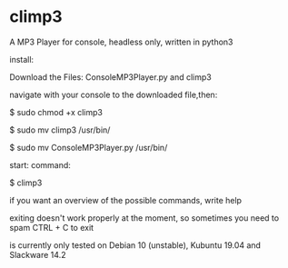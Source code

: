 # climp3
A MP3 Player for console, headless only, written in python3



install:

  Download the Files: ConsoleMP3Player.py and climp3
  
  navigate with your console to the downloaded file,then:
  
   $ sudo chmod +x climp3
   
   $ sudo mv climp3 /usr/bin/
   
   $ sudo mv ConsoleMP3Player.py /usr/bin/
   

start:
  command:
  
  $ climp3
  
  if you want an overview of the possible commands, write help
  
  
  exiting doesn't work properly at the moment, so sometimes you need to spam CTRL + C to exit
  


is currently only tested on Debian 10 (unstable), Kubuntu 19.04 and Slackware 14.2
